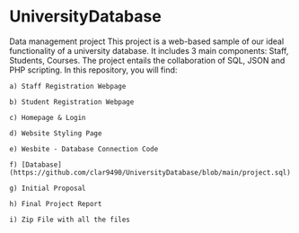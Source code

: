# UniversityDatabase
Data management project
This project is a web-based sample of our ideal functionality of a university database. It includes 3 main components: Staff, Students, Courses. The project entails the collaboration of SQL, JSON and PHP scripting. In this repository, you will find:

  	a) Staff Registration Webpage
  
  	b) Student Registration Webpage
  	
  	c) Homepage & Login
  
  	d) Website Styling Page
  
  	e) Wesbite - Database Connection Code
  
  	f) [Database](https://github.com/clar9490/UniversityDatabase/blob/main/project.sql)  
  
  	g) Initial Proposal
  
  	h) Final Project Report
  
  	i) Zip File with all the files
  
  
  
